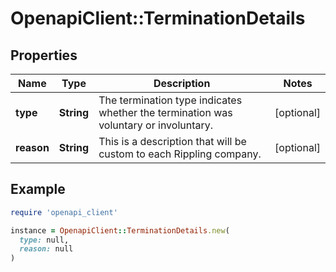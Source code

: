 # OpenapiClient::TerminationDetails

## Properties

| Name | Type | Description | Notes |
| ---- | ---- | ----------- | ----- |
| **type** | **String** | The termination type indicates whether the termination was voluntary or involuntary. | [optional] |
| **reason** | **String** | This is a description that will be custom to each Rippling company. | [optional] |

## Example

```ruby
require 'openapi_client'

instance = OpenapiClient::TerminationDetails.new(
  type: null,
  reason: null
)
```

